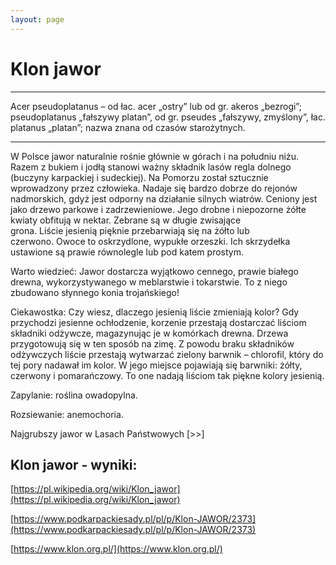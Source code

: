 ```yaml
---
layout: page
---
```


# Klon jawor

---
Acer pseudoplatanus – od łac. acer „ostry” lub od gr. akeros „bezrogi”; pseudoplatanus „fałszywy platan”, od gr. pseudes „fałszywy, zmyślony”, łac. platanus „platan”; nazwa znana od czasów starożytnych.

---
W Polsce jawor naturalnie rośnie głównie w górach i na południu niżu. Razem z bukiem i jodłą stanowi ważny składnik lasów regla dolnego (buczyny karpackiej i sudeckiej). Na Pomorzu został sztucznie wprowadzony przez człowieka. Nadaje się bardzo dobrze do rejonów nadmorskich, gdyż jest odporny na działanie silnych wiatrów. Ceniony jest jako drzewo parkowe i zadrzewieniowe. Jego drobne i niepozorne żółte kwiaty obfitują w nektar. Zebrane są w długie zwisające grona. Liście jesienią pięknie przebarwiają się na żółto lub czerwono. Owoce to oskrzydlone, wypukłe orzeszki. Ich skrzydełka ustawione są prawie równolegle lub pod katem prostym.

Warto wiedzieć: Jawor dostarcza wyjątkowo cennego, prawie białego drewna, wykorzystywanego w meblarstwie i tokarstwie. To z niego zbudowano słynnego konia trojańskiego!

Ciekawostka: Czy wiesz, dlaczego jesienią liście zmieniają kolor? Gdy przychodzi jesienne ochłodzenie, korzenie przestają dostarczać liściom składniki odżywcze, magazynując je w komórkach drewna. Drzewa przygotowują się w ten sposób na zimę. Z powodu braku składników odżywczych liście przestają wytwarzać zielony barwnik – chlorofil, który do tej pory nadawał im kolor. W jego miejsce pojawiają się barwniki: żółty, czerwony i pomarańczowy. To one nadają liściom tak piękne kolory jesienią.

Zapylanie: roślina owadopylna.

Rozsiewanie: anemochoria.

Najgrubszy jawor w Lasach Państwowych [>>]

## Klon jawor - wyniki:
[https://pl.wikipedia.org/wiki/Klon_jawor](https://pl.wikipedia.org/wiki/Klon_jawor)

[https://www.podkarpackiesady.pl/pl/p/Klon-JAWOR/2373](https://www.podkarpackiesady.pl/pl/p/Klon-JAWOR/2373)

[https://www.klon.org.pl/](https://www.klon.org.pl/)

